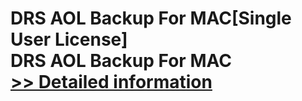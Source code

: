 # DRS AOL Backup For MAC[Single User License]<br />DRS AOL Backup For MAC<br />[>> Detailed information](https://secure.shareit.com/shareit/product.html?productid=301004903&affiliateid=200057808)